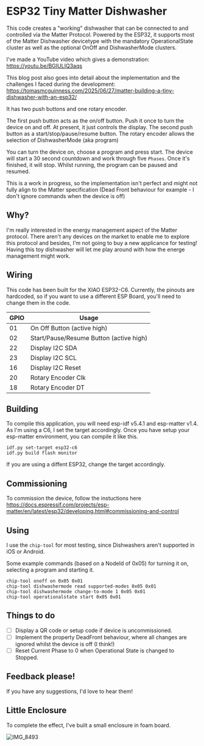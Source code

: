# ESP32 Tiny Matter Dishwasher

This code creates a "working" dishwasher that can be connected to and controlled via the Matter Protocol. Powered by the ESP32, it supports most of the Matter Dishwasher devicetype with the mandatory OperationalState cluster as well as the optional OnOff and DishwasherMode clusters.

I've made a YouTube video which gives a demonstration: 
https://youtu.be/BGIULIQ3aqs

This blog post also goes into detail about the implementation and the challenges I faced during the development:
https://tomasmcguinness.com/2025/06/27/matter-building-a-tiny-dishwasher-with-an-esp32/

It has two push buttons and one rotary encoder.

The first push button acts as the on/off button. Push it once to turn the device on and off. At present, it just controls the display.
The second push button as a start/stop/pause/resume button.
The rotary encoder allows the selection of DishwasherMode (aka program)

You can turn the device on, choose a program and press start. The device will start a 30 second countdown and work through five `Phases`. Once it's finished, it will stop. Whilst running, the program can be paused and resumed.

This is a work in progress, so the implementation isn't perfect and might not fully align to the Matter specification (Dead Front behaviour for example - I don't ignore commands when the device is off)

## Why?

I'm really interested in the energy management aspect of the Matter protocol. There aren't any devices on the market to enable me to explore this protocol and besides, I'm not going to buy a new applicance for testing! Having this toy dishwasher will let me play around with how the energe management might work.

## Wiring

This code has been built for the XIAO ESP32-C6. Currently, the pinouts are hardcoded, so if you want to use a different ESP Board, you'll need to change them in the code.

| GPIO     | Usage   |
| -------- | ------- |
| 01 | On Off Button (active high) |
| 02 | Start/Pause/Resume Button (active high) |
| 22 | Display I2C SDA |
| 23 | Display I2C SCL |
| 16 | Display I2C Reset |
| 20 | Rotary Encoder Clk |
| 18 | Rotary Encoder DT |

## Building

To compile this application, you will need esp-idf v5.4.1 and esp-matter v1.4. As I'm using a C6, I set the target accordingly. Once you have setup your esp-matter environment, you can compile it like this.

```
idf.py set-target esp32-c6
idf.py build flash monitor
```

If you are using a diffent ESP32, change the target accordingly.

## Commissioning

To commission the device, follow the instuctions here https://docs.espressif.com/projects/esp-matter/en/latest/esp32/developing.html#commissioning-and-control

## Using

I use the `chip-tool` for most testing, since Dishwashers aren't supported in iOS or Android.

Some example commands (based on a NodeId of 0x05) for turning it on, selecting a program and starting it.

```
chip-tool onoff on 0x05 0x01
chip-tool dishwashermode read supported-modes 0x05 0x01
chip-tool dishwashermode change-to-mode 1 0x05 0x01
chip-tool operationalstate start 0x05 0x01
```

## Things to do

- [ ] Display a QR code or setup code if device is uncommissioned.
- [ ] Implement the property DeadFront behaviour, where all changes are ignored whilst the device is off (I think!)
- [ ] Reset Current Phase to 0 when Operational State is changed to Stopped.

## Feedback please!

If you have any suggestions, I'd love to hear them!

## Little Enclosure

To complete the effect, I've built a small enclosure in foam board.

![IMG_8493](https://github.com/user-attachments/assets/be44feea-0bbc-4ee8-a25a-3436a507302f)
